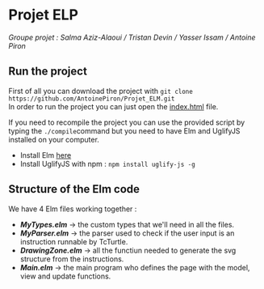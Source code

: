 # Projet ELP
*Groupe projet : Salma Aziz-Alaoui / Tristan Devin / Yasser Issam / Antoine Piron*

## Run the project
First of all you can download the project with `git clone https://github.com/AntoinePiron/Projet_ELM.git` <br />
In order to run the project you can just open the [index.html](./index.html) file. <br/>

If you need to recompile the project you can use the provided script by typing the `./compile`command but you need to have Elm and UglifyJS installed on your computer. <br />
 - Install Elm [here](https://guide.elm-lang.org/install/elm.html)
 - Install UglifyJS with npm : `npm install uglify-js -g`

## Structure of the Elm code
We have 4 Elm files working together : 
 - *__MyTypes.elm__* &rarr; the custom types that we'll need in all the files.
 - *__MyParser.elm__* &rarr; the parser used to check if the user input is an instruction runnable by TcTurtle.
 - *__DrawingZone.elm__* &rarr; all the functiun needed to generate the svg structure from the instructions.
 - *__Main.elm__* &rarr; the main program who defines the page with the model, view and update functions.